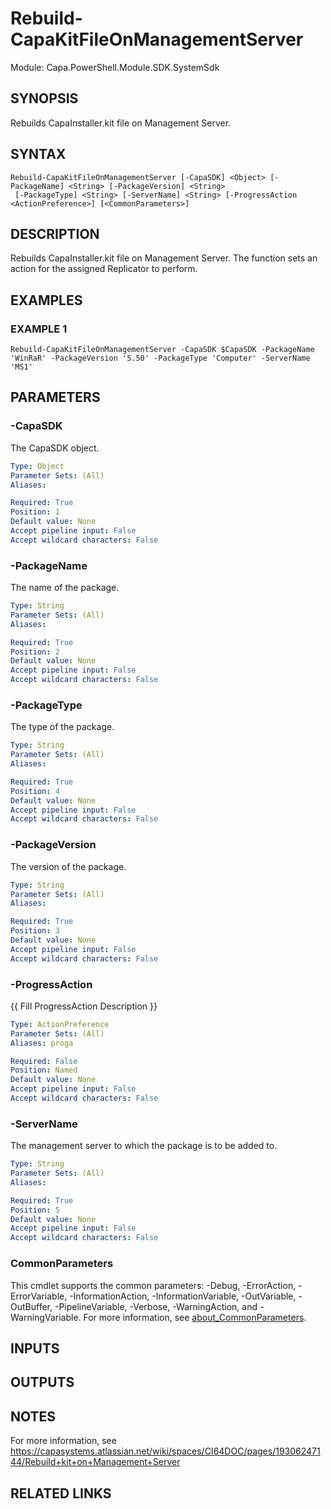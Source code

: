 # Rebuild-CapaKitFileOnManagementServer

Module: Capa.PowerShell.Module.SDK.SystemSdk

## SYNOPSIS
Rebuilds CapaInstaller.kit file on Management Server.

## SYNTAX

```
Rebuild-CapaKitFileOnManagementServer [-CapaSDK] <Object> [-PackageName] <String> [-PackageVersion] <String>
 [-PackageType] <String> [-ServerName] <String> [-ProgressAction <ActionPreference>] [<CommonParameters>]
```

## DESCRIPTION
Rebuilds CapaInstaller.kit file on Management Server.
The function sets an action for the assigned Replicator to perform.

## EXAMPLES

### EXAMPLE 1
```
Rebuild-CapaKitFileOnManagementServer -CapaSDK $CapaSDK -PackageName 'WinRaR' -PackageVersion '5.50' -PackageType 'Computer' -ServerName 'MS1'
```

## PARAMETERS

### -CapaSDK
The CapaSDK object.

```yaml
Type: Object
Parameter Sets: (All)
Aliases:

Required: True
Position: 1
Default value: None
Accept pipeline input: False
Accept wildcard characters: False
```

### -PackageName
The name of the package.

```yaml
Type: String
Parameter Sets: (All)
Aliases:

Required: True
Position: 2
Default value: None
Accept pipeline input: False
Accept wildcard characters: False
```

### -PackageType
The type of the package.

```yaml
Type: String
Parameter Sets: (All)
Aliases:

Required: True
Position: 4
Default value: None
Accept pipeline input: False
Accept wildcard characters: False
```

### -PackageVersion
The version of the package.

```yaml
Type: String
Parameter Sets: (All)
Aliases:

Required: True
Position: 3
Default value: None
Accept pipeline input: False
Accept wildcard characters: False
```

### -ProgressAction
{{ Fill ProgressAction Description }}

```yaml
Type: ActionPreference
Parameter Sets: (All)
Aliases: proga

Required: False
Position: Named
Default value: None
Accept pipeline input: False
Accept wildcard characters: False
```

### -ServerName
The management server to which the package is to be added to.

```yaml
Type: String
Parameter Sets: (All)
Aliases:

Required: True
Position: 5
Default value: None
Accept pipeline input: False
Accept wildcard characters: False
```

### CommonParameters
This cmdlet supports the common parameters: -Debug, -ErrorAction, -ErrorVariable, -InformationAction, -InformationVariable, -OutVariable, -OutBuffer, -PipelineVariable, -Verbose, -WarningAction, and -WarningVariable. For more information, see [about_CommonParameters](http://go.microsoft.com/fwlink/?LinkID=113216).

## INPUTS

## OUTPUTS

## NOTES
For more information, see https://capasystems.atlassian.net/wiki/spaces/CI64DOC/pages/19306247144/Rebuild+kit+on+Management+Server

## RELATED LINKS
